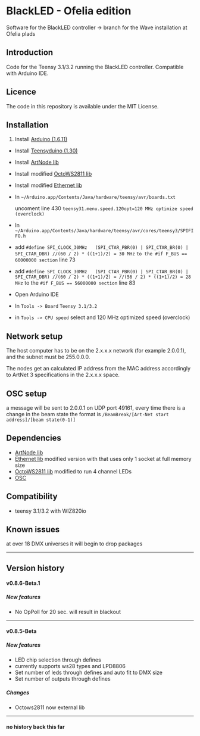 # BlackLED - Ofelia edition
Software for the BlackLED controller  -> branch for the Wave installation at Ofelia plads

## Introduction
Code for the Teensy 3.1/3.2 running the BlackLED controller. Compatible with Arduino IDE.

## Licence
The code in this repository is available under the MIT License.

## Installation
1. Install [Arduino (1.6.11)](https://www.arduino.cc/en/Main/OldSoftwareReleases#previous)
- Install [Teensyduino (1.30)](https://www.pjrc.com/teensy/td_download.html)
- Install [ArtNode lib](https://github.com/vertigo-dk/ArtNode)
- Install modified [OctoWS2811 lib](https://github.com/alex-Arc/OctoWS2811)
- Install modified [Ethernet lib](https://github.com/alex-Arc/Ethernet/tree/Selectable-socket-number)
- In ```~/Arduino.app/Contents/Java/hardware/teensy/avr/boards.txt```

	uncoment line 430 ```teensy31.menu.speed.120opt=120 MHz optimize speed (overclock)```
- In ```~/Arduino.app/Contents/Java/hardware/teensy/avr/cores/teensy3/SPIFIFO.h```
 - add ```#define SPI_CLOCK_30MHz   (SPI_CTAR_PBR(0) | SPI_CTAR_BR(0) | SPI_CTAR_DBR) //(60 / 2) * ((1+1)/2) = 30 MHz``` ```to the #if F_BUS == 60000000 section``` line 73
 - add ```#define SPI_CLOCK_30MHz   (SPI_CTAR_PBR(0) | SPI_CTAR_BR(0) | SPI_CTAR_DBR) //(60 / 2) * ((1+1)/2) = //(56 / 2) * ((1+1)/2) = 28 MHz``` to the ```#if F_BUS == 56000000 section``` line 83

- Open Arduino IDE
 - In ```Tools -> Board```  ```Teensy 3.1/3.2```
 - in ```Tools -> CPU speed``` select
	and 120 MHz optimized speed (overclock)

## Network setup
The host computer has to be on the 2.x.x.x network (for example 2.0.0.1), and the subnet must be 255.0.0.0.

The nodes get an calculated IP address from the MAC address accordingly to ArtNet 3 specifications in the 2.x.x.x space.

## OSC setup
a message will be sent to 2.0.0.1 on UDP port 49161, every time there is a change in the beam state
the format is ```/BeamBreak/[Art-Net start address]/[beam state(0-1)]```

## Dependencies
- [ArtNode lib](https://github.com/vertigo-dk/ArtNode)
- [Ethernet lib](https://github.com/alex-Arc/Ethernet/tree/Selectable-socket-number)
	modified version with that uses only 1 socket at full memory size
- [OctoWS2811 lib](https://github.com/alex-Arc/OctoWS2811) modified to run 4 channel LEDs
- [OSC](https://github.com/CNMAT/OSC)


## Compatibility
- teensy 3.1/3.2 with WIZ820io

## Known issues
at over 18 DMX universes it will begin to drop packages

---

## Version history

#### v0.8.6-Beta.1
##### New features
- No OpPoll for 20 sec. will result in blackout

---

#### v0.8.5-Beta
##### New features
- LED chip selection through defines
 - currently supports ws28 types and LPD8806
- Set number of leds through defines and auto fit to DMX size
- Set number of outputs through defines

##### Changes
- Octows2811 now external lib

---

#### no history back this far
